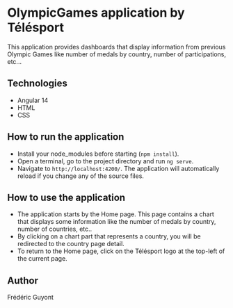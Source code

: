 # OlympicGames application by Télésport

This application provides dashboards that display information from previous Olympic Games like number of medals by country, number of participations, etc...

## Technologies
- Angular 14
- HTML
- CSS

## How to run the application

- Install your node_modules before starting (`npm install`).
- Open a terminal, go to the project directory and run `ng serve`.
- Navigate to `http://localhost:4200/`. The application will automatically reload if you change any of the source files.

## How to use the application

- The application starts by the Home page. This page contains a chart that displays some information like the number of medals by country, number of countries, etc..
- By clicking on a chart part that represents a country, you will be redirected to the country page detail.
- To return to the Home page, click on the Télésport logo at the top-left of the current page.

## Author

Frédéric Guyont
